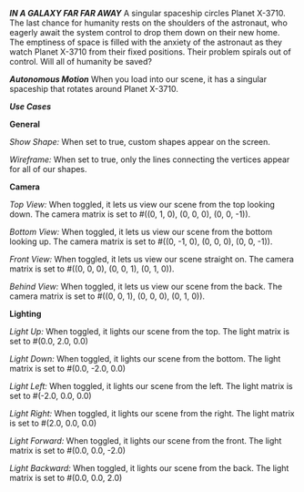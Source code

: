 **_IN A GALAXY FAR FAR AWAY_**
A singular spaceship circles Planet X-3710. The last chance for humanity rests on the shoulders of the astronaut, who eagerly await the system control to drop them down on their new home. The emptiness of space is filled with the anxiety of the astronaut as they watch Planet X-3710 from their fixed positions. Their problem spirals out of control. Will all of humanity be saved?

**_Autonomous Motion_**
When you load into our scene, it has a singular spaceship that rotates around Planet X-3710.

**_Use Cases_**

**General**

_Show Shape:_
When set to true, custom shapes appear on the screen.

_Wireframe:_
When set to true, only the lines connecting the vertices appear for all of our shapes.

**Camera**

_Top View:_
When toggled, it lets us view our scene from the top looking down. The camera matrix is set to #((0, 1, 0), (0, 0, 0), (0, 0, -1)).

_Bottom View:_
When toggled, it lets us view our scene from the bottom looking up. The camera matrix is set to #((0, -1, 0), (0, 0, 0), (0, 0, -1)).

_Front View:_
When toggled, it lets us view our scene straight on. The camera matrix is set to #((0, 0, 0), (0, 0, 1), (0, 1, 0)).

_Behind View:_
When toggled, it lets us view our scene from the back. The camera matrix is set to #((0, 0, 1), (0, 0, 0), (0, 1, 0)).

**Lighting**

_Light Up:_
When toggled, it lights our scene from the top. The light matrix is set to #(0.0, 2.0, 0.0)

_Light Down:_
When toggled, it lights our scene from the bottom. The light matrix is set to #(0.0, -2.0, 0.0)

_Light Left:_
When toggled, it lights our scene from the left. The light matrix is set to #(-2.0, 0.0, 0.0)

_Light Right:_
When toggled, it lights our scene from the right. The light matrix is set to #(2.0, 0.0, 0.0)

_Light Forward:_
When toggled, it lights our scene from the front. The light matrix is set to #(0.0, 0.0, -2.0)

_Light Backward:_
When toggled, it lights our scene from the back. The light matrix is set to #(0.0, 0.0, 2.0)
